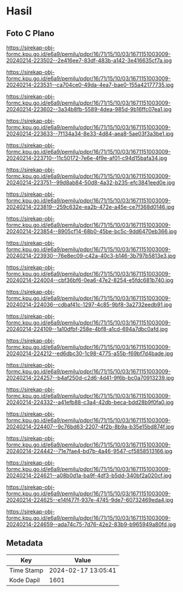 # Hasil

## Foto C Plano

https://sirekap-obj-formc.kpu.go.id/e6a9/pemilu/pdpr/16/71/15/10/03/1671151003009-20240214-223502--2e416ee7-83df-483b-a142-3e416635cf7a.jpg

https://sirekap-obj-formc.kpu.go.id/e6a9/pemilu/pdpr/16/71/15/10/03/1671151003009-20240214-223531--ca704ce0-49da-4ea7-bae0-155a42177735.jpg

https://sirekap-obj-formc.kpu.go.id/e6a9/pemilu/pdpr/16/71/15/10/03/1671151003009-20240214-223602--3a34b8fb-5589-4dea-985d-9b16ffc07ea1.jpg

https://sirekap-obj-formc.kpu.go.id/e6a9/pemilu/pdpr/16/71/15/10/03/1671151003009-20240214-223633--7f134a34-8e33-4d84-aea8-5ae03f3a3be1.jpg

https://sirekap-obj-formc.kpu.go.id/e6a9/pemilu/pdpr/16/71/15/10/03/1671151003009-20240214-223710--11c50172-7e6e-4f9e-af01-c94d15bafa34.jpg

https://sirekap-obj-formc.kpu.go.id/e6a9/pemilu/pdpr/16/71/15/10/03/1671151003009-20240214-223751--99d8ab84-50d8-4a32-b235-efc3841eed0e.jpg

https://sirekap-obj-formc.kpu.go.id/e6a9/pemilu/pdpr/16/71/15/10/03/1671151003009-20240214-223819--259c632e-ea2b-472e-a45e-ce7f368d0146.jpg

https://sirekap-obj-formc.kpu.go.id/e6a9/pemilu/pdpr/16/71/15/10/03/1671151003009-20240214-223854--8905cf14-68b0-45be-bc5c-9dd6470eb366.jpg

https://sirekap-obj-formc.kpu.go.id/e6a9/pemilu/pdpr/16/71/15/10/03/1671151003009-20240214-223930--76e8ec09-c42a-40c3-b146-3b797b5813e3.jpg

https://sirekap-obj-formc.kpu.go.id/e6a9/pemilu/pdpr/16/71/15/10/03/1671151003009-20240214-224004--cbf36bf6-0ea6-47e2-8254-e5fdc681b740.jpg

https://sirekap-obj-formc.kpu.go.id/e6a9/pemilu/pdpr/16/71/15/10/03/1671151003009-20240214-224036--cdbaf41c-1297-4c85-9bf8-3a2732eedb91.jpg

https://sirekap-obj-formc.kpu.go.id/e6a9/pemilu/pdpr/16/71/15/10/03/1671151003009-20240214-224109--1a10dfbf-258e-4bf8-a1cd-694a7dbc0afd.jpg

https://sirekap-obj-formc.kpu.go.id/e6a9/pemilu/pdpr/16/71/15/10/03/1671151003009-20240214-224212--ed6dbc30-1c98-4775-a55b-f69bf7d4bade.jpg

https://sirekap-obj-formc.kpu.go.id/e6a9/pemilu/pdpr/16/71/15/10/03/1671151003009-20240214-224257--b4af250d-c2d6-4d41-9f6b-bc0a70913239.jpg

https://sirekap-obj-formc.kpu.go.id/e6a9/pemilu/pdpr/16/71/15/10/03/1671151003009-20240214-224332--a41efb88-c3a4-42db-beca-bdd28b9f0fa0.jpg

https://sirekap-obj-formc.kpu.go.id/e6a9/pemilu/pdpr/16/71/15/10/03/1671151003009-20240214-224407--9c76bd63-2207-4f2b-8b9a-b35e15bd874f.jpg

https://sirekap-obj-formc.kpu.go.id/e6a9/pemilu/pdpr/16/71/15/10/03/1671151003009-20240214-224442--71e7fae4-bd7b-4a46-9547-cf5858513166.jpg

https://sirekap-obj-formc.kpu.go.id/e6a9/pemilu/pdpr/16/71/15/10/03/1671151003009-20240214-224621--a08b0d1a-ba9f-4df3-b5dd-340bf2a020cf.jpg

https://sirekap-obj-formc.kpu.go.id/e6a9/pemilu/pdpr/16/71/15/10/03/1671151003009-20240214-224625--e14f477f-937e-4745-9de7-60732469eda4.jpg

https://sirekap-obj-formc.kpu.go.id/e6a9/pemilu/pdpr/16/71/15/10/03/1671151003009-20240214-224659--ada74c75-7d76-42e2-83b9-b965949a80fd.jpg


## Metadata

| Key        | Value               |
| ---------- | ------------------- |
| Time Stamp | 2024-02-17 13:05:41 |
| Kode Dapil | 1601                |



